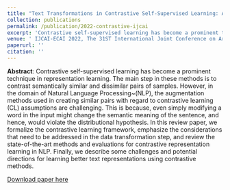 ```yaml
---
title: "Text Transformations in Contrastive Self-Supervised Learning: A Review"
collection: publications
permalink: /publication/2022-contrastive-ijcai
excerpt: 'Contrastive self-supervised learning has become a prominent technique in representation learning. The main step in these methods is to contrast semantically similar and dissimilar pairs of samples. However, in the domain of Natural Language Processing~(NLP), the augmentation methods used in creating similar pairs with regard to contrastive learning (CL) assumptions are challenging. This is because, even simply modifying a word in the input might change the semantic meaning of the sentence, and hence, would violate the distributional hypothesis. In this review paper, we formalize the contrastive learning framework, emphasize the considerations that need to be addressed in the data transformation step, and review the state-of-the-art methods and evaluations for contrastive representation learning in NLP. Finally, we describe some challenges and potential directions for learning better text representations using contrastive methods.'
venue: ' IJCAI-ECAI 2022, The 31ST International Joint Conference on Artificial Intelligence '
paperurl: ''
citation: ''
---
```

**Abstract**: Contrastive self-supervised learning has become a prominent technique in representation learning. The main step in these methods is to contrast semantically similar and dissimilar pairs of samples. However, in the domain of Natural Language Processing~(NLP), the augmentation methods used in creating similar pairs with regard to contrastive learning (CL) assumptions are challenging. This is because, even simply modifying a word in the input might change the semantic meaning of the sentence, and hence, would violate the distributional hypothesis. In this review paper, we formalize the contrastive learning framework, emphasize the considerations that need to be addressed in the data transformation step, and review the state-of-the-art methods and evaluations for contrastive representation learning in NLP. Finally, we describe some challenges and potential directions for learning better text representations using contrastive methods.

[Download paper here]()

<!-- Recommended citation:  -->